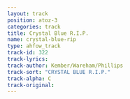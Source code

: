 ```yaml
---
layout: track
position: atoz-3
categories: track
title: Crystal Blue R.I.P.
name: crystal-blue-rip
type: ahfow_track
track-id: 322
track-lyrics: 
track-author: Kember/Wareham/Phillips
track-sort: "CRYSTAL BLUE R.I.P."
track-alpha: C
track-original: 
---
```

